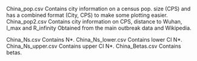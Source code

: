 China_pop.csv Contains city information on a census pop. size (CPS) and has a combined format (City, CPS) to make some plotting easier.
China_pop2.csv Contains city information on CPS, distance to Wuhan, I_max and R_infinity
Obtained from the main outbreak data and Wikipedia.

China_Ns.csv Contains N*. 
China_Ns_lower.csv Contains lower CI N*.
China_Ns_upper.csv Contains upper CI N*.
China_Betas.csv Contains betas.

